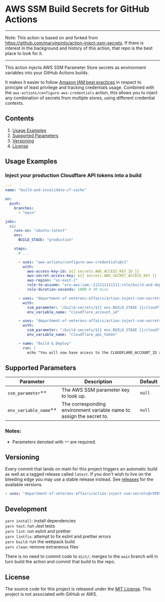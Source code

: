 # AWS SSM Build Secrets for GitHub Actions

---

Note: This action is based on and forked from https://github.com/marvinpinto/action-inject-ssm-secrets. If there is interest in the background and history of this action, that repo is the best place to look for it.

---

This action injects AWS SSM Parameter Store secrets as environment variables into your GitHub Actions builds.

It makes it easier to follow [Amazon IAM best practices](https://docs.aws.amazon.com/IAM/latest/UserGuide/best-practices.html) in respect to principle of least privilege and tracking credentials usage. Combined with the `aws-actions/configure-aws-credentials` action, this allows you to inject any combination of secrets from multiple stores, using different credential contexts.

## Contents

1. [Usage Examples](#usage-examples)
1. [Supported Parameters](#supported-parameters)
1. [Versioning](#versioning)
1. [License](#license)

## Usage Examples

### Inject your production Cloudflare API tokens into a build

```yaml
---
name: "build-and-invalidate-cf-cache"

on:
  push:
    branches:
      - "main"

jobs:
  ci:
    runs-on: "ubuntu-latest"
    env:
      BUILD_STAGE: "production"

    steps:
      # ...

      - uses: "aws-actions/configure-aws-credentials@v1"
        with:
          aws-access-key-id: ${{ secrets.AWS_ACCESS_KEY_ID }}
          aws-secret-access-key: ${{ secrets.AWS_SECRET_ACCESS_KEY }}
          aws-region: "us-east-1"
          role-to-assume: "arn:aws:iam::111111111111:role/build-and-deploy-website"
          role-duration-seconds: 1800 # 30 mins

      - uses: "department-of-veterans-affairs/action-inject-ssm-secrets@latest"
        with:
          ssm_parameter: "/build-secrets/${{ env.BUILD_STAGE }}/cloudflare-account-id"
          env_variable_name: "cloudflare_account_id"

      - uses: "department-of-veterans-affairs/action-inject-ssm-secrets@latest"
        with:
          ssm_parameter: "/build-secrets/${{ env.BUILD_STAGE }}/cloudflare-api-token"
          env_variable_name: "cloudflare_api_token"

      - name: "Build & Deploy"
        run: |
          echo "You will now have access to the CLOUDFLARE_ACCOUNT_ID and CLOUDFLARE_API_TOKEN environment variables in all your subsequent build steps"
```

## Supported Parameters

| Parameter               | Description                                                          | Default |
| ----------------------- | -------------------------------------------------------------------- | ------- |
| `ssm_parameter`\*\*     | The AWS SSM parameter key to look up.                                | `null`  |
| `env_variable_name`\*\* | The corresponding environment variable name to assign the secret to. | `null`  |

### Notes:

- Parameters denoted with `**` are required.

## Versioning

Every commit that lands on main for this project triggers an automatic build as well as a tagged release called `latest`. If you don't wish to live on the bleeding edge you may use a stable release instead. See [releases](../../releases/latest) for the available versions.

```yaml
- uses: "department-of-veterans-affairs/action-inject-ssm-secrets@<VERSION>"
```

## Development

`yarn install`: install dependencies<br />
`yarn test`: run Jest tests<br />
`yarn lint`: run eslint and prettier<br />
`yarn lintfix`: attempt to fix eslint and prettier errors<br />
`yarn build`: run the webpack build<br />
`yarn clean`: remove extraneous files<br />

There is no need to commit code to `dist/`; merges to the `main` branch will in turn build the action and commit that build to the repo.

## License

The source code for this project is released under the [MIT License](/LICENSE). This project is not associated with GitHub or AWS.
